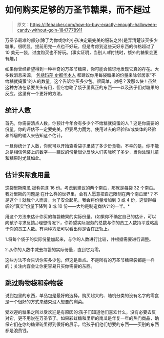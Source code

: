 # 如何购买足够的万圣节糖果，而不超过

> 原文：<https://lifehacker.com/how-to-buy-exactly-enough-halloween-candy-without-goin-1847778911>

万圣节最难的部分(除了为你或你的小孩决定最完美的服装之外)是弄清楚该买多少糖果。很明显，提前用完一点也不好玩，但是考虑到这些天好东西的价格超过了 10 美元一袋，过度购买也不好玩。(事实证明，当别人*或*付钱时，额外的糖果会更有趣。)



如果你曾经希望得到一种神奇的万圣节糖果，你可能会惊讶地发现它真的存在。大多数消息来源， [包括玛莎·史都华本人](https://www.marthastewart.com/7994343/how-much-halloween-candy-to-buy) 都建议你用每袋糖果的份量来除邻居家“不给糖就捣蛋”的人的数量。这个告诉你买多少包。很简单，对吧？没那么快！虽然这种方法在紧要关头有用，但它忽略了袋子里真正的东西——以及孩子们对糖果的反应。这里有一个更好的方法。

## 统计人数

首先，你需要清点人数。你预计今年会有多少个不给糖就捣蛋的人？这是你需要的份量。你的评估不一定要完美，但要尽力而为。使用过去的经验和/或集体的经验和邻居的输入来告知这个估计。

一旦你统计了人数，你就可以开始查看袋子里装了多少份食物。不幸的是，你不能总是相信包装上的数字——建议的份量很少反映人们实际吃了多少，当你处理儿童和糖果时尤其如此。

## **估计实际食用量**

这袋里斯南瓜 据称包含 16 份。考虑到建议的两个南瓜，那就是每袋 32 个南瓜。我对里斯的问题是:在什么样的世界里，会有人愿意把自己限制在两个南瓜里*？不是这个！就我个人而言，为了安全起见，我会将份量增加到 3 或 4 份，这使得每袋的“真实”份量下降到 8 或 10 份——大约是制造商估计的一半。*

用这个方法来估计你买的每袋糖果的实际份量。(如果你不确定自己的估计，可以向孩子寻求反馈。)理想情况下，你希望实际服务的总数与你的员工人数持平或略高于你的员工人数。有两种方法可以看出你是否在正轨上。

1.将每个袋子的实际份量加起来，与你的人数进行比较，并根据需要进行调整。

2.从你的人数中减去每袋的实际份量，直到它为零。

这些方法不会告诉你买多少包，但这是重点。不是所有的万圣节糖果袋都是一样的；关注内容会让你更容易只买你需要的东西。

## 跳过购物袋和杂物袋

说到包里的东西，单品包是最好的选择。购买超大的、随机分类的没有名字的零食是一个很好的方式来结束没人想要的剩菜。

受欢迎的糖果之所以受欢迎是有原因的:孩子们知道他们喜欢什么，没有必要去反对它，更不用说在万圣节了。如果彩虹糖和里斯的南瓜是年复一年的热门商品，确保它们在你的糖果碗里得到很好的展示。给孩子们他们想要的东西——买别的东西都是浪费钱。